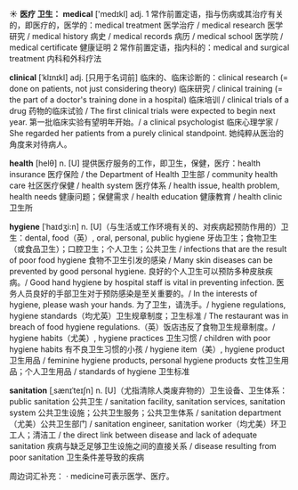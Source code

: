 ☀ <span class="category">**医疗 卫生：**</span>
<span class="vocabulary">**medical**</span> ['medɪkl] 
<span class="definition">adj. 1 常作前置定语，指与伤病或其治疗有关的，即医疗的，医学的：</span>medical treatment 医学治疗 / medical research 医学研究 / medical history 病史 / medical records 病历 / medical school 医学院 / medical certificate 健康证明 <span class="definition">2 常作前置定语，指内科的：</span>medical and surgical treatment 内科和外科疗法
           
<span class="vocabulary">**clinical**</span> [ˈklɪnɪkl]
<span class="definition">adj. [只用于名词前] 临床的、临床诊断的：</span>clinical research (= done on patients, not just considering theory) 临床研究 / clinical training (= the part of a doctor's training done in a hospital) 临床培训 / clinical trials of a drug 药物的临床试验 / The first clinical trials were expected to begin next year. 第一批临床实验有望明年开始。/ a clinical psychologist 临床心理学家 / She regarded her patients from a purely clinical standpoint. 她纯粹从医治的角度来对待病人。

<span class="vocabulary">**health**</span> [helθ] 
<span class="definition">n. [U] 提供医疗服务的工作，即卫生，保健，医疗：</span>health insurance 医疗保险 / the Department of Health 卫生部 / community health care 社区医疗保健 / health system 医疗体系 / health issue, health problem, health needs 健康问题；保健需求 / health education 健康教育 / health clinic 卫生所
    
<span class="vocabulary">**hygiene**</span> [ˈhaɪdʒi:n]
<span class="definition">n. [U]（与生活或工作环境有关的、对疾病起预防作用的）卫生：</span>dental, food（英）, oral, personal, public hygiene 牙齿卫生；食物卫生（或食品卫生）；口腔卫生；个人卫生；公共卫生 / infections that are the result of poor food hygiene 食物不卫生引发的感染 / Many skin diseases can be prevented by good personal hygiene. 良好的个人卫生可以预防多种皮肤疾病。/ Good hand hygiene by hospital staff is vital in preventing infection. 医务人员良好的手部卫生对于预防感染是至关重要的。/ In the interests of hygiene, please wash your hands. 为了卫生，请洗手。/ hygiene regulations, hygiene standards（均尤英）卫生规章制度；卫生标准 / The restaurant was in breach of food hygiene regulations.（英）饭店违反了食物卫生规章制度。/ hygiene habits（尤美）, hygiene practices 卫生习惯 / children with poor hygiene habits 有不良卫生习惯的小孩 / hygiene item（美）, hygiene product 卫生用品 / feminine hygiene products, personal hygiene products 女性卫生用品；个人卫生用品 / standards of hygiene 卫生标准

<span class="vocabulary">**sanitation**</span> [ˌsænɪˈteɪʃn]
<span class="definition">n. [U]（尤指清除人类废弃物的）卫生设备、卫生体系：</span>public sanitation 公共卫生 / sanitation facility, sanitation services, sanitation system 公共卫生设施；公共卫生服务；公共卫生体系 / sanitation department（尤美）公共卫生部门 / sanitation engineer, sanitation worker（均尤美）环卫工人；清洁工 / the direct link between disease and lack of adequate sanitation 疾病与缺乏足够卫生设施之间的直接关系 / disease resulting from poor sanitation 卫生条件差导致的疾病


周边词汇补充：
· medicine可表示医学、医疗。
